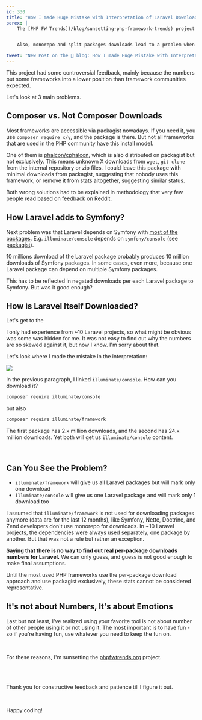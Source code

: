 ```yaml
---
id: 330
title: "How I made Huge Mistake with Interpretation of Laravel Downloads"
perex: |
    The [PHP FW Trends](/blog/sunsetting-php-framework-trends) project was introduced 2 years ago to compare download statistics over "what they say on the internet". The methodology is based on Packagist data, which worked but had some flaws.


    Also, monorepo and split packages downloads lead to a problem when one monorepo download has hidden 10-30 package downloads. **There is no way to detect what packages are downloaded or used exactly**, so [this project should be stopped to avoid showing miss-leading](/blog/2020/03/09/art-of-letting-go/) data far from reality.

tweet: "New Post on the 🐘 blog: How I made Huge Mistake with Interpretation of Laravel Downloads"
---
```


This project had some controversial feedback, mainly because the numbers put some frameworks into a lower position than framework communities expected.

Let's look at 3 main problems.

## Composer vs. Not Composer Downloads

Most frameworks are accessible via packagist nowadays. If you need it, you use `composer require x/y`, and the package is there. But not all frameworks that are used in the PHP community have this install model.

One of them is [phalcon/cphalcon](https://packagist.org/packages/phalcon/cphalcon), which is also distributed on packagist but not exclusively. This means unknown X downloads from `wget`, `git clone` from the internal repository or zip files. I could leave this package with minimal downloads from packagist, suggesting that nobody uses this framework, or remove it from stats altogether, suggesting similar status.

Both wrong solutions had to be explained in methodology that very few people read based on feedback on Reddit.

## How Laravel adds to Symfony?

Next problem was that Laravel depends on Symfony with [most of the packages](https://packagist.org/packages/laravel/framework). E.g. `illuminate/console` depends on `symfony/console` (see [packagist](https://packagist.org/packages/illuminate/console)).

10 millions download of the Laravel package probably produces 10 million downloads of Symfony packages. In some cases, even more, because one Laravel package can depend on multiple Symfony packages.

This has to be reflected in negated downloads per each Laravel package to Symfony. But was it good enough?

## How is Laravel Itself Downloaded?

Let's get to the

I only had experience from ~10 Laravel projects, so what might be obvious was some was hidden for me. It was not easy to find out why the numbers are so skewed against it, but now I know. I'm sorry about that.

Let's look where I made the mistake in the interpretation:

<img src="https://user-images.githubusercontent.com/924196/127477591-8b1550a8-f2f9-41ad-8492-0b16496663f8.png" class="img-thumbnail">

<br>

In the previous paragraph, I linked `illuminate/console`. How can you download it?

```bash
composer require illuminate/console
```

but also

```bash
composer require illuminate/framework
```

The first package has 2.x million downloads, and the second has 24.x million downloads. Yet both will get us `illuminate/console` content.

<br>

## Can You See the Problem?

* `illuminate/framework` will give us all Laravel packages but will mark only one download
* `illuminate/console` will give us one Laravel package and will mark only 1 download too

I assumed that `illuminate/framework` is not used for downloading packages anymore (data are for the last 12 months), like Symfony, Nette, Doctrine, and Zend developers don't use monorepo for downloads. In ~10 Laravel projects, the dependencies were always used separately, one package by another. But that was not a rule but rather an exception.

**Saying that there is no way to find out real per-package downloads numbers for Laravel.** We can only guess, and guess is not good enough to make final assumptions.

Until the most used PHP frameworks use the per-package download approach and use packagist exclusively, these stats cannot be considered representative.

## It's not about Numbers, It's about Emotions

Last but not least, I've realized using your favorite tool is not about number of other people using it or not using it. The most important is to have fun - so if you're having fun, use whatever you need to keep the fun on.

<br>

For these reasons, I'm sunsetting the [phpfwtrends.org](https://phpfwtrends.org/) project.

<br><br>

Thank you for constructive feedback and patience till I figure it out.

<br>

Happy coding!
